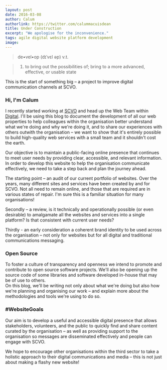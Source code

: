 ```yaml
---
layout: post
date: 2016-03-08
author: Calum
authorlink: https://twitter.com/calummacuisdean
title: Under Construction
excerpt: "We apologise for the inconvenience."
tags: agile digital website platform development
image:
---
```


> de•vel•op (dɪˈvɛl əp) v.t.

> 1. to bring out the possibilities of; bring to a more advanced, effective, or usable state

This is the start of something big – a project to improve digital communication channels at SCVO.

### Hi, I'm Calum
I recently started working at [SCVO](http://www.scvo.org.uk) and head up the Web Team within [Digital](http://digital.scvo.org.uk). I'll be using this blog to document the development of all our web properties to help colleagues within the organisation better understand what we're doing and why we're doing it, and to share our experiences with others outwith the organisation – we want to show that it's entirely possible to build high-quality web services with a small team and it shouldn't cost the earth.

Our objective is to maintain a public-facing online presence that continues to meet user needs by providing clear, accessible, and relevant information. In order to develop this website to help the organisation communicate effectively, we need to take a step back and plan the journey ahead.

The starting point – an audit of our current portfolio of websites. Over the years, many different sites and services have been created by and for SCVO. Not all need to remain online, and those that are required are in various states of repair. I'm sure this is a familiar situation for many organisations!

Secondly – a review, is it technically and operationally possible (or even desirable) to amalgamate all the websites and services into a single platform? Is that consistent with current user needs?

Thirdly - an early consideration a coherent brand identity to be used across the organisation – not only for websites but for all digital and traditional communications messaging.

### Open Source 
To foster a culture of transparency and openness we intend to promote and contribute to open source software projects. We'll also be opening up the source code of some libraries and software developed in-house that may be of use to others.  
On this blog, we'll be writing not only about what we're doing but also how we're planning and organising our work – and explain more about the methodologies and tools we're using to do so.

### #WebsiteGoals 
Our aim is to develop a useful and accessible digital presence that allows stakeholders, volunteers, and the public to quickly find and share content curated by the organisation – as well as providing support to the organisation so messages are disseminated effectively and people can engage with SCVO.

We hope to encourage other organisations within the third sector to take a holistic approach to their digital communications and media – this is not just about making a flashy new website!
